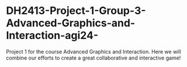 # DH2413-Project-1-Group-3-Advanced-Graphics-and-Interaction-agi24-
Project 1 for the course Advanced Graphics and Interaction. Here we will combine our efforts to create a great collaborative and interactive game!
